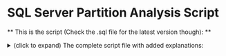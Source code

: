 # SQL Server Partition Analysis Script

** This is the script (Check the .sql file for the latest version though): **

<details>
<summary>(click to expand) The complete script file with added explanations:</summary>
```sql
-- Set isolation level to avoid locking issues during read operations
SET TRANSACTION ISOLATION LEVEL READ UNCOMMITTED;

-- Drop temporary tables if they exist
DROP TABLE IF EXISTS ##temp;
DROP TABLE IF EXISTS ##temp2;
GO

-- CTE to classify partition boundaries by year and quarter (seasonal granularity)
WITH PartitionBoundaries AS (
    SELECT
        ROW_NUMBER() OVER (PARTITION BY pf.name ORDER BY prv.boundary_id DESC) AS BoundaryRow,
        pf.name AS PartitionFunctionName,
        CONVERT(INT, prv.value) / 100 / 100 AS Year,
        CEILING((CONVERT(INT, prv.value) / 100.0) % 100 / 4.0) AS Quarter,
        prv.boundary_id AS BoundaryID,
        pf.function_id,
        prv.boundary_id
    FROM sys.partition_functions AS pf
    JOIN sys.partition_range_values AS prv
        ON prv.function_id = pf.function_id
),
-- CTE to join partition schemes, indexes, and filegroups
PartitionDetails AS (
    SELECT
        fg.name AS filegroup_name,
        OBJECT_NAME(i.object_id) AS table_name,
        i.name AS index_name,
        CONVERT(CHAR(4), pb.Year) AS Year,
        CONVERT(CHAR(1), pb.Quarter) AS Season,
        ps.name AS scheme_name,
        pb.PartitionFunctionName,
        pb.BoundaryID,
        pb.function_id,
        i.object_id,
        i.index_id
    FROM PartitionBoundaries pb
    RIGHT JOIN sys.partition_schemes ps
        ON ps.function_id = pb.function_id
    LEFT JOIN sys.indexes i
        ON i.object_id > 100
        AND i.data_space_id > 60000
        AND i.data_space_id = ps.data_space_id
    LEFT JOIN sys.destination_data_spaces dds
        ON dds.partition_scheme_id = ps.data_space_id
        AND dds.destination_id = pb.BoundaryID
    LEFT JOIN sys.filegroups fg
        ON fg.data_space_id = dds.data_space_id
)
-- Store partition details in a temporary table
SELECT
    table_name,
    index_name,
    Year,
    Season,
    scheme_name,
    PartitionFunctionName,
    filegroup_name
INTO ##temp
FROM PartitionDetails;

-- Group data by table, scheme, and partition function, assuming the last 4 characters of filegroup names represent the year
SELECT
    table_name,
    STRING_AGG(CONVERT(VARCHAR(10), Year) + '-' + CONVERT(VARCHAR(1), Season), ', ') AS Periods,
    scheme_name,
    PartitionFunctionName,
    LEFT(filegroup_name, LEN(filegroup_name) - 4) AS filegroup_common_name,
    STRING_AGG(RIGHT(filegroup_name, 4), ', ') AS filegroup_year
INTO ##temp2
FROM (
    SELECT DISTINCT
        table_name,
        scheme_name,
        Season,
        PartitionFunctionName,
        Year,
        filegroup_name
    FROM ##temp
    
) AS DistinctData
GROUP BY
    table_name,
    scheme_name,
    PartitionFunctionName,
    LEFT(filegroup_name, LEN(filegroup_name) - 4), Year, Season
ORDER BY table_name, Year, Season;
-- Output grouped data
SELECT * FROM ##temp2;

-- Output unaggregated raw data for detailed analysis
SELECT
    table_name,
    Year,
    Season,
    scheme_name,
    PartitionFunctionName,
    filegroup_name,
    index_name
FROM ##temp
ORDER BY table_name, Year, Season;

```

</details>



This script analyzes partition schemes, functions, and filegroups in a SQL Server database, focusing on seasonal granularity and grouping data for reporting. Below is a breakdown of the script's purpose and the results it generates:

1. **Classification of Partition Boundaries (Seasonal Granularity)**  
   The script uses a Common Table Expression (CTE) to classify partition boundaries by year and quarter (season). It extracts partition function details, boundary IDs, and associates them with filegroups and indexes. The results are stored in a temporary table `##temp`.

2. **Grouped Data with Filegroup Analysis**  
   The script groups the data from `##temp` by table name, partition scheme, and partition function. It assumes the last 4 characters of filegroup names represent the year and creates two new columns: `filegroup_common_name` (common part of the filegroup name) and `filegroup_year` (aggregated years). The results are stored in another temporary table `##temp2`.

3. **Final Aggregated Output**  
   The script selects all rows from `##temp2`, displaying the grouped data, including table names, periods (year and season), partition schemes, partition functions, common filegroup names, and aggregated years.

4. **Unaggregated Raw Data Output**  
   The script also provides unaggregated raw data from `##temp`, showing table names, years, seasons, partition schemes, partition functions, filegroup names, and index names. This output is ordered by table name, year, and season for detailed analysis.